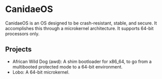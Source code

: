 # CanidaeOS

CanidaeOS is an OS designed to be crash-resistant, stable, and secure. It accomplishes this through a microkernel architecture.
It supports 64-bit processors only.

## Projects

* African Wild Dog (awd): A shim bootloader for x86_64, to go from a multibooted protected mode to a 64-bit environment.
* Lobo: A 64-bit microkernel.
